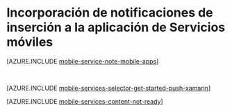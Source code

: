 <properties
	pageTitle="Introducción a Servicios móviles para aplicaciones de Xamarin iOS | Microsoft Azure"
	description="Obtenga información acerca de cómo usar Servicios móviles de Azure y centros de notificaciones para enviar notificaciones de inserción a la aplicación Xamarin iOS"
	services="mobile-services"
	documentationCenter="xamarin"
	authors="lindydonna"
	manager="dwrede"
	editor="mollybos"/>

<tags
	ms.service="mobile-services"
	ms.workload="mobile"
	ms.tgt_pltfrm="mobile-xamarin-ios"
	ms.devlang="dotnet"
	ms.topic="article"
	ms.date="12/24/2015"
	ms.author="lindydonna"/>

# Incorporación de notificaciones de inserción a la aplicación de Servicios móviles

[AZURE.INCLUDE [mobile-service-note-mobile-apps](../../includes/mobile-services-note-mobile-apps.md)]

&nbsp;


[AZURE.INCLUDE [mobile-services-selector-get-started-push-xamarin](../../includes/mobile-services-selector-get-started-push-xamarin.md)]

[AZURE.INCLUDE [mobile-services-content-not-ready](../../includes/mobile-services-content-not-ready.md)]

<!---HONumber=AcomDC_0107_2016-->